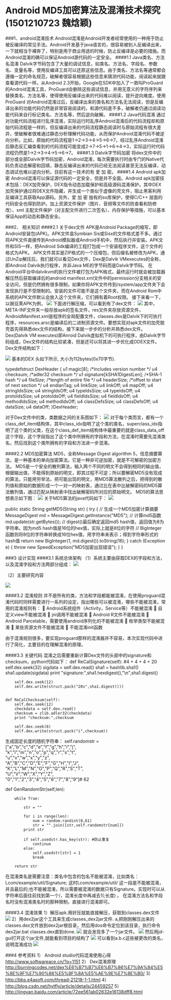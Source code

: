 # Android MD5加密算法及混淆技术探究(1501210723 魏焓颖)

###1、android混淆技术
Android混淆是Android开发者经常使用的一种用于防止被反编译的常见手法。Android开发基于java语言的，很容易被别人反编译出来，一下就相当于裸奔了，特别是用于商业用途的时候，防止反编译是必要的措施。而Android混淆的确可以保证Android源代码的一定安全。
####1.1 Java类名、方法名混淆
Dalvik字节码包含了大量的调试信息，如类名、方法名、字段名、参数名、变量名等，使用反编译工具可以还原这些信息。由于类名、方法名等通常都会遵循一定的命名规范，破解者很容易根据这些信息来猜测代码功能，阅读起来就跟查看源代码一样。从Android 2.3开始，Google在SDK中加入了一款叫ProGuard的Android混淆工具，ProGuard会删除这些调试信息，并用无意义的字符序列来替换类名、方法名等，使得使用反编译出来的代码难以阅读，提升逆向难度。使用ProGuard 对Android混淆过后，反编译出来的类名和方法名无法阅读，但是反编译出来的功能代码仍然是非常容易阅读的，和源代码差不多，破解者仍通过阅读功能代码来自行标记类名、方法名等，然后逆向破解。
####1.2 Java代码混淆
通过对功能代码流程进行乱序混淆，实际运行时乱序Android混淆后的代码流程却和原始代码流程是一样的，但反编译出来的代码流程静态阅读时与原始流程有很大差异，使破解者很难通过静态分析理解代码功能，从而保护Android混淆代码不被逆向分析。比如，原始的代码流程是1->2->3->4->5->6->7，经过乱序Android混淆后静态反汇编查看到的代码流程可能变成2->7->5->1->6->4->3，实际运行时代码流程仍然是1->2->3->4->5->6->7。
####1.3 Dalvik字节码加密
将dex文件中的部分或全部Dalvik字节码加密，Android混淆，每次需要执行时由专门的Native代码负责动态解密和回填，静态反编译出来的代码已经无法阅读甚至无法反编译，动态调试也难以逆向分析。目前有这一技术的有 爱 加 密。
####1.4 Android apk加密
Android混淆可以保证源代码的一定安全，但是并不全面。Android apk加密技术包括：DEX加壳保护，DEX指令动态加载保护和高级源码混淆保护。其中DEX加壳保护通过将DEX文件隐藏，并生成一个类似于虚像的壳文件，阻止黑客利用反编译工具获取App源码。另外，爱 加 密 独有的so库保护，使得C/C++ 层面的代码安全也得到防护。加上资源文件保护（图片、音频等文件的防查看和防修改）、xml 主配文件保护（对主配文件进行二次签名）、内存保护等措施，可以基本保证App的动态和静态安全。

###2、	相关知识
####2.1	关于dex文件
APK是Android Package的缩写，即Android安装包(APK)。APK文件盒Symbian Sis或Sisx的文件格式差不多。通过将APK文件直接传到Android模拟器或Android手机中，然后执行并安装。APK文件和SIS一样，把Android Sdk编译的工程打包成一个安装程序文件，这个文件的格式为APK。
APK文件其实是ZIP格式的一个压缩包，但后缀名被修改为APK，通过UnZip解压后，我们就可以看见Dex文件，Dex是Dalvik VMexecutes的全称，即Android Dalvik执行程序，并非Java ME的字节码而是Dalvik字节码。
在Android平台中dalvikvm的执行文件被打包为APK格式，最终运行时就会被加载器解压然后获取编译后的android manifest.xml文件中的permission分支相关的安全访问，但是仍然拥有很多限制，如果你将APK文件传到/system/app文件夹下会发现执行是不受限制的。安装的文件可能不是这个文件夹，而在Android Rom中系统的APK文件默认会放入这个文件夹，它们拥有着Root权限。
接下来看一下，以豌豆荚APK为例，
 ![](images/1.png)
下面进行解压缩，可以看到有了dex文件：
  ![](images/2.png)
其中，META-INF文件夹一般存放apk的签名文件，res文件夹存放资源文件，AndroidManifest.xml是程序的全局配置文件，classes.dex是Dalvik下的可执行程序，resources.arsc是编译后的二进制资源文件。要想实现对apk文件的加壳脱壳首先得熟悉dex文件的结构，接下来就一步步的分析并熟悉dex文件。
Dex(Dalvik VM executes)即Anroid Dalvik虚拟机下的可执行程序，由Dalvik字节码组成，Dex文件的结构比较紧凑，但是还可以将其进一步优化成ODEX文件。Dex文件结构如下：
  
  ![](images/3.png)
基本的DEX 头如下所示, 大小为112bytes(0x70字节).
 
typedefstruct DexHeader {
u1 magic[8]; /*includes version number */
u4 checksum; /*adler32 checksum */
u1 signature[kSHA1DigestLen]; /*SHA-1 hash */
u4 fileSize; /*length of entire file */
u4 headerSize; /*offset to start of next section */
u4 endianTag;
u4 linkSize;
u4 linkOff;
u4 mapOff;
u4 stringIdsSize;
u4 stringIdsOff;
u4 typeIdsSize;
u4 typeIdsOff;
u4 protoIdsSize;
u4 protoIdsOff;
u4 fieldIdsSize;
u4 fieldIdsOff;
u4 methodIdsSize;
u4 methodIdsOff;
u4 classDefsSize;
u4 classDefsOff;
u4 dataSize;
u4 dataOff;
}DexHeader;

对于Dex文件中的类，类数据之间的关系图如下：
  ![](images/13.png)
对于每个类而言，都有一个class_def_item结构体，其中class_idx指明了这个类的类名，superclass_idx指明了这个类的父类，在这个class_def_item结构体中最重要的就是class_data_off这个字段，这个字段指出了这个类中所拥有的字段和方法，在混淆时需要先混淆类名，然后找到这个类所拥有的字段和方法进一步混淆。

####2.2	MD5加密算法
MD5，全称Message Digest algorithm 5，信息摘要算法，是一种基本的单向加密算法。它是一种非可逆加密，就是不可解密的加密方法。
MD5是一个安全的散列算法，输入两个不同的明文不会得到相同的输出值，根据输出值，不能得到原始的明文，即其过程不可逆；所以要解密MD5没有现成的算法，只能用穷举法，把可能出现的明文，用MD5算法散列之后，把得到的散列值和原始的数据形成一个一对一的映射表，通过比在表中比破解密码的MD5算法散列值，通过匹配从映射表中找出破解密码所对应的原始明文。
MD5的算法思想表示如下图：
  ![](images/4.jpg)
关于MD5算法的java代码如下：
  ![](images/5.png)

public static String getMD5(String str) {
    try {
        // 生成一个MD5加密计算摘要
        MessageDigest md = MessageDigest.getInstance("MD5");
        // 计算md5函数
        md.update(str.getBytes());
        // digest()最后确定返回md5 hash值，返回值为8为字符串。因为md5 hash值是16位的hex值，实际上就是8位的字符
        // BigInteger函数则将8位的字符串转换成16位hex值，用字符串来表示；得到字符串形式的hash值
        return new BigInteger(1, md.digest()).toString(16);
    } catch (Exception e) {
        throw new SpeedException("MD5加密出现错误");
    }
}

###3	设计实现
####3.1	系统总体架构
（1）系统主要由获取DEX的字段和方法，以及混淆字段和方法两部分组成：
   ![](images/6.png)

（2）主要研究内容

   ![](images/7.png)

####3.2	混淆规则
并不是所有的类，方法和字段都能被混淆，在使用proguard混淆代码时同样需要进行一系列的设定，指出哪些可以被混淆，哪些不能被混淆，常用的混淆规则有：
	Android系统组件（Activity，Service等）不能被混淆
	自定义view不能被混淆
	jni调用不能被混淆
	Android R文件不能被混淆
	Android Parcelable，需要使用android序列化的不能被混淆
	枚举类型不能被混淆
	某些资源文件不能被混淆
	不能混淆init函数

由于混淆规则很多，要实现proguard那样的混淆器并不容易，本次实现代码中进行了简化，主要目的在理解混淆的原理。

####3.3 关键代码
混淆之后需要重新计算Dex文件的头部中的signature和checksum，python代码如下：
def ReCalSignature(self):
        #4 + 4 + 4 + 20
        self.dex.seek(32)
        sigdata = self.dex.read()
        sha1 = hashlib.sha1()
        sha1.update(sigdata)
        print "signature:",sha1.hexdigest(),"\n",sha1.digest()
        
        self.dex.seek(12)
        self.dex.write(struct.pack("20s",sha1.digest()))
        
    
    def ReCalChecksum(self):
        self.dex.seek(12)
        checkdata = self.dex.read()
        checksum = zlib.adler32(checkdata)
        print "checksum:",checksum
        
        self.dex.seek(8)
        self.dex.write(struct.pack("i",checksum))
生成固定长度的随机字符串：
self.randomstr = ["a","b","c","d","e","f","g","h","i","j",\
                          "k","l","m","n","o","p","q","r","s","t",\
                          "u","v","w","x","y","z",\
                          "A","B","C","D","E","F","G","H","I","J",\
                          "K","L","M","N","O","P","Q","R","S","T",\
                          "U","V","W","X","Y","Z",\
                          "0","1","2","3","4","5","6","7","8","9"]# 62

   def GenRandomStr(self,len):
        
        while True:
            
            str = ""
            
            for i in range(len):
                num = random.randint(0,61)
                str = "".join([str,self.randomstr[num]])
            print str
            
            if self.usedstr.has_key(str): #防止重复
                continue
            else:
                self.usedstr[str] = 1
                break
        
        return str
在混淆类名是需要注意：类名中包含的包名不能被混淆，比如类名：Lcom/example/util/Signature;
这时Lcom/example/util/ 这一段是不能被混淆，并且最后的;也不能被混淆，所以需要被混淆的数据只有Signature。实现时可以从字符串后面往前找到第一个/，混淆长度中再减去1(;长度) 。
在混淆方法名和字段名时没有混淆类名时的那种限制，直接进行混淆即可。

####3.4 混淆效果
1）解压apk.用好压就能直接解压，获取到classes.dex文件
  ![](images/8.png)
2）用dex2jar这个工具来生成classes_dex2jar文件.
 a,把刚刚解压出来的classes.dex文件放到dex2jar根目录，然后用dos命令定位到该目录，执行命令dex2jar.bat classes.dex直到done.
  ![](images/9.png)
就会发现多了一个jar文件。
  ![](images/10.png)
然后用jd-gui打开这个jar文件,就能看到项目的结构了
![](images/11.png)
可以看到a.b.c这些被更改的类名，说明混淆成功
![](images/12.png)

###4	参考资料
1）	Android studio代码混淆使用心得 http://www.softwareace.cn/?p=1151
2）	Dex混淆原理
http://burningcodes.net/dex%E6%B7%B7%E6%B7%86%E7%9A%84%E5%8E%9F%E7%90%86%E5%8F%8A%E5%AE%9E%E7%8E%B0/
3）	http://bbs.e4asoft.com/thread-21218-1-1.html
4）	http://blog.csdn.net/hytfly/article/details/24459257
5）	http://jingyan.baidu.com/article/72ee561ab02632e16138dff8.html

